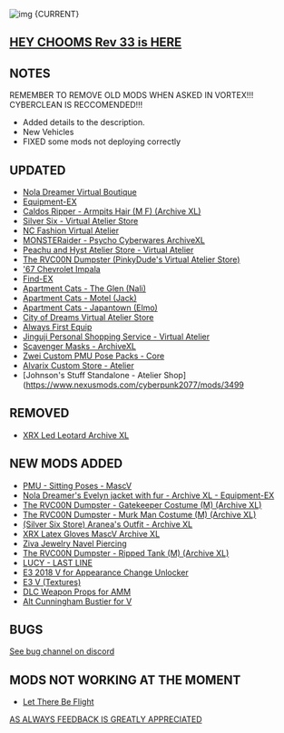 ![img](https://s11.gifyu.com/images/Cuty-od-Dreams-Logo-YellowUP.png)
{CURRENT}

[HEY CHOOMS Rev 33 is HERE ](https://)
-

NOTES
-

REMEMBER TO REMOVE OLD MODS WHEN ASKED IN VORTEX!!! 
CYBERCLEAN IS RECCOMENDED!!!

- Added details to the description.
- New Vehicles
- FIXED some mods not deploying correctly 

UPDATED
-

- [Nola Dreamer Virtual Boutique](https://www.nexusmods.com/cyberpunk2077/mods/5114?tab=description)
- [Equipment-EX](https://www.nexusmods.com/cyberpunk2077/mods/6945)
- [Caldos Ripper - Armpits Hair (M F) (Archive XL)](https://www.nexusmods.com/cyberpunk2077/mods/8379)
- [Silver Six - Virtual Atelier Store](https://www.nexusmods.com/cyberpunk2077/mods/7032)
- [NC Fashion Virtual Atelier](https://www.nexusmods.com/cyberpunk2077/mods/4805)
- [MONSTERaider - Psycho Cyberwares ArchiveXL](https://www.nexusmods.com/cyberpunk2077/mods/7447)
- [Peachu and Hyst Atelier Store - Virtual Atelier](https://www.nexusmods.com/cyberpunk2077/mods/6943)
- [The RVC00N Dumpster (PinkyDude's Virtual Atelier Store)](https://www.nexusmods.com/cyberpunk2077/mods/5802)
- ['67 Chevrolet Impala](https://www.nexusmods.com/cyberpunk2077/mods/8373)
- [Find-EX](https://www.nexusmods.com/cyberpunk2077/mods/8340)
- [Apartment Cats - The Glen (Nali)](https://www.nexusmods.com/cyberpunk2077/mods/6276)
- [Apartment Cats - Motel (Jack)](https://www.nexusmods.com/cyberpunk2077/mods/6379)
- [Apartment Cats - Japantown (Elmo)](https://www.nexusmods.com/cyberpunk2077/mods/6493)
- [City of Dreams Virtual Atelier Store](https://www.nexusmods.com/cyberpunk2077/mods/8344)
- [Always First Equip](https://www.nexusmods.com/cyberpunk2077/mods/2557?tab=description)
- [Jinguji Personal Shopping Service - Virtual Atelier](https://www.nexusmods.com/cyberpunk2077/mods/8318)
- [Scavenger Masks - ArchiveXL](https://www.nexusmods.com/cyberpunk2077/mods/7463)
- [Zwei Custom PMU Pose Packs - Core](https://www.nexusmods.com/cyberpunk2077/mods/7165)
- [Alvarix Custom Store - Atelier](https://www.nexusmods.com/cyberpunk2077/mods/4602)
- [Johnson's Stuff Standalone - Atelier Shop](https://www.nexusmods.com/cyberpunk2077/mods/3499


REMOVED
-

- [XRX Led Leotard Archive XL](https://www.nexusmods.com/cyberpunk2077/mods/8367)

NEW MODS ADDED 
-

- [PMU - Sitting Poses - MascV](https://www.nexusmods.com/cyberpunk2077/mods/8445?tab=description)
- [Nola Dreamer's Evelyn jacket with fur - Archive XL - Equipment-EX](https://www.nexusmods.com/cyberpunk2077/mods/8319?tab=description)
- [The RVC00N Dumpster - Gatekeeper Costume (M) (Archive XL)](https://www.nexusmods.com/cyberpunk2077/mods/8416?tab=description)
- [The RVC00N Dumpster - Murk Man Costume (M) (Archive XL)](https://www.nexusmods.com/cyberpunk2077/mods/8236?tab=description)
- [(Silver Six Store) Aranea's Outfit - Archive XL](https://www.nexusmods.com/cyberpunk2077/mods/8414?tab=description)
- [XRX Latex Gloves MascV Archive XL](https://www.nexusmods.com/cyberpunk2077/mods/8395?tab=description)
- [Ziva Jewelry Navel Piercing](https://www.nexusmods.com/cyberpunk2077/mods/8411?tab=description)
- [The RVC00N Dumpster - Ripped Tank (M) (Archive XL)](https://www.nexusmods.com/cyberpunk2077/mods/8426?tab=description)
- [LUCY - LAST LINE](https://www.nexusmods.com/cyberpunk2077/mods/8403?tab=description)
- [E3 2018 V for Appearance Change Unlocker](https://www.nexusmods.com/cyberpunk2077/mods/3973?tab=description)
- [E3 V (Textures)](https://www.nexusmods.com/cyberpunk2077/mods/924?tab=description)
- [DLC Weapon Props for AMM](https://www.nexusmods.com/cyberpunk2077/mods/5765?tab=description)
- [Alt Cunningham Bustier for V](https://www.nexusmods.com/cyberpunk2077/mods/4405?tab=description)

BUGS
-

 [See bug channel on discord](https://discord.gg/xZNztPjA2u)
 

MODS NOT WORKING AT THE MOMENT 
-

- [Let There Be Flight](https://www.nexusmods.com/cyberpunk2077/mods/5208)

[AS ALWAYS FEEDBACK IS GREATLY APPRECIATED](https://)
